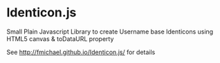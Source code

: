 # Identicon.js
Small Plain Javascript Library to create Username base Identicons using HTML5 canvas &amp; toDataURL property

See http://fmichael.github.io/Identicon.js/ for details
